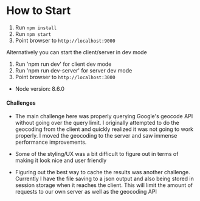 # How to Start

1. Run `npm install`
2. Run `npm start`
3. Point browser to `http://localhost:9000`

Alternatively you can start the client/server in dev mode
1. Run 'npm run dev' for client dev mode
2. Run 'npm run dev-server' for server dev mode
3. Point browser to `http://localhost:3000`

* Node version: 8.6.0


#### Challenges
- The main challenge here was properly querying Google's geocode API without going over the query limit. I originally
attempted to do the geocoding from the client and quickly realized it was not going to work properly. I moved the
geocoding to the server and saw immense performance improvements.

- Some of the styling/UX was a bit difficult to figure out in terms of making it look nice and user friendly

- Figuring out the best way to cache the results was another challenge. Currently I have the file saving to a json 
output and also being stored in session storage when it reaches the client. This will limit the amount of requests
to our own server as well as the geocoding API
